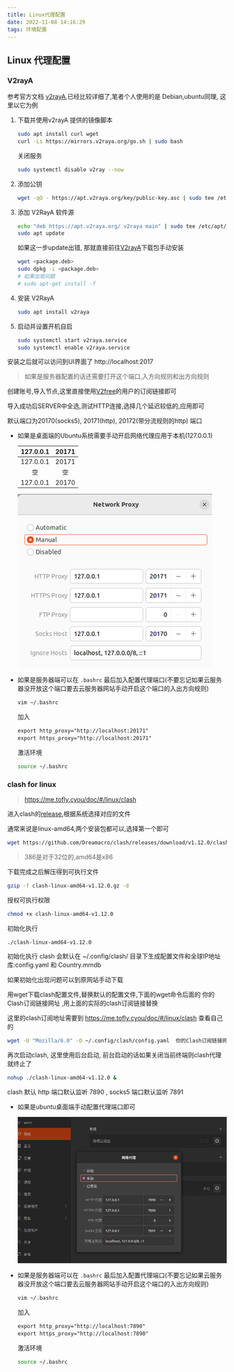 ```yaml
---
title: Linux代理配置
date: 2022-11-08 14:16:29
tags: 环境配置
---
```


## Linux 代理配置

### V2rayA

参考官方文档 [v2rayA](https://v2raya.org/docs/prologue/introduction/),已经比较详细了,笔者个人使用的是 Debian,ubuntu同理, 这里以它为例

1. 下载并使用v2rayA 提供的镜像脚本

   ```bash
   sudo apt install curl wget
   curl -Ls https://mirrors.v2raya.org/go.sh | sudo bash
   ```

   关闭服务

   ```bash
   sudo systemctl disable v2ray --now
   ```

2. 添加公钥

   ```bash
   wget -qO - https://apt.v2raya.org/key/public-key.asc | sudo tee /etc/apt/trusted.gpg.d/v2raya.asc
   ```

3. 添加 V2RayA 软件源
  
   ```bash
   echo "deb https://apt.v2raya.org/ v2raya main" | sudo tee /etc/apt/sources.list.d/v2raya.list
   sudo apt update
   ```

   如果这一步update出错, 那就直接前往[V2rayA](https://github.com/v2rayA/v2rayA/releases)下载包手动安装

   ```bash
   wget <package.deb>
   sudo dpkg -i <package.deb>
   # 如果出现问题
   # sudo apt-get install -f
   ```

4. 安装 V2RayA

   ```bash
   sudo apt install v2raya
   ```

5. 启动并设置开机自启

   ```bash
   sudo systemctl start v2raya.service
   sudo systemctl enable v2raya.service
   ```

安装之后就可以访问到UI界面了 http://localhost:2017

> 如果是服务器配置的话还需要打开这个端口,入方向规则和出方向规则

创建账号,导入节点,这里直接使用[V2free](https://me.tofly.cyou/user)的用户的订阅链接即可

导入成功后SERVER中全选,测试HTTP连接,选择几个延迟较低的,应用即可

默认端口为20170(socks5), 20171(http), 20172(带分流规则的http) 端口

- 如果是桌面端的Ubuntu系统需要手动开启网络代理应用于本机(127.0.0.1)

  |127.0.0.1|20171|
  |:--:|:--:|
  |127.0.0.1|20171|
  |空|空|
  |127.0.0.1|20170|

  ![Screenshot from 2023-01-01 22-08-42](https://raw.githubusercontent.com/learner-lu/picbed/master/Screenshot%20from%202023-01-01%2022-08-42.png)

- 如果是服务器端可以在 `.bashrc` 最后加入配置代理端口(不要忘记如果云服务器没开放这个端口要去云服务器网站手动开启这个端口的入出方向规则)

  ```bash
  vim ~/.bashrc
  ```

  加入

  ```txt
  export http_proxy="http://localhost:20171"
  export https_proxy="http://localhost:20171"
  ```

  激活环境

  ```bash
  source ~/.bashrc
  ```

### clash for linux

> https://me.tofly.cyou/doc/#/linux/clash

进入clash的[release](https://github.com/Dreamacro/clash/releases),根据系统选择对应的文件

通常来说是linux-amd64,两个安装包都可以,选择第一个即可

```bash
wget https://github.com/Dreamacro/clash/releases/download/v1.12.0/clash-linux-amd64-v1.12.0.gz
```

> 386是对于32位的,amd64是x86

下载完成之后解压得到可执行文件

```bash
gzip -f clash-linux-amd64-v1.12.0.gz -d
```

授权可执行权限

```bash
chmod +x clash-linux-amd64-v1.12.0
```

初始化执行

```bash
./clash-linux-amd64-v1.12.0
```

初始化执行 clash 会默认在 ~/.config/clash/ 目录下生成配置文件和全球IP地址库:config.yaml 和 Country.mmdb

如果初始化出现问题可以到原网站手动下载

用wget下载clash配置文件,替换默认的配置文件,下面的wget命令后面的 你的Clash订阅链接网址 ,用上面的实际的clash订阅链接替换

这里的clash订阅地址需要到 <https://me.tofly.cyou/doc/#/linux/clash> 查看自己的

```bash
wget -U "Mozilla/6.0" -O ~/.config/clash/config.yaml  你的Clash订阅链接网址
```

再次启动clash, 这里使用后台启动, 前台启动的话如果关闭当前终端则clash代理就终止了

```bash
nohup ./clash-linux-amd64-v1.12.0 &
```

clash 默认 http 端口默认监听 7890 , socks5 端口默认监听 7891

- 如果是ubuntu桌面端手动配置代理端口即可

  ![20221115170933](https://raw.githubusercontent.com/learner-lu/picbed/master/20221115170933.png)

- 如果是服务器端可以在 `.bashrc` 最后加入配置代理端口(不要忘记如果云服务器没开放这个端口要去云服务器网站手动开启这个端口的入出方向规则)

  ```bash
  vim ~/.bashrc
  ```

  加入

  ```txt
  export http_proxy="http://localhost:7890"
  export https_proxy="http://localhost:7890"
  ```

  激活环境

  ```bash
  source ~/.bashrc
  ```
